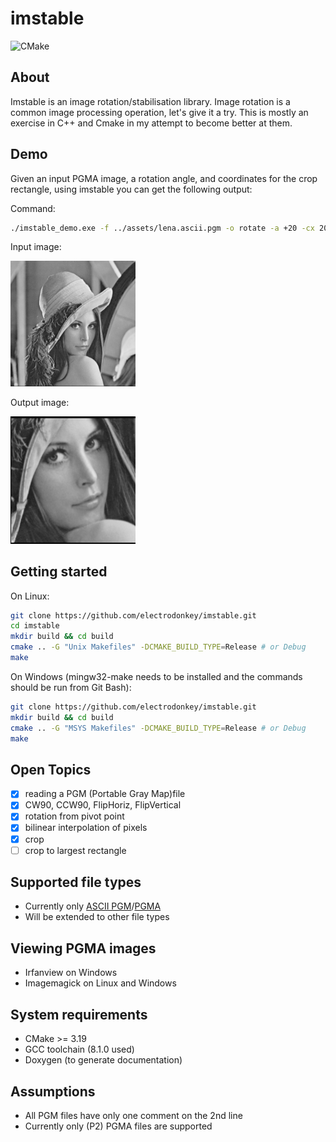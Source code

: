 # imstable

![CMake](https://github.com/electrodonkey/imstable/workflows/CMake/badge.svg)

## About

Imstable is an image rotation/stabilisation library.
Image rotation is a common image processing operation, let's give it a try.
This is mostly an exercise in C++ and Cmake in my attempt to become better at them.

## Demo

Given an input PGMA image, a rotation angle, and coordinates for the crop rectangle, using imstable you can get the following output:

Command: 
```bash
./imstable_demo.exe -f ../assets/lena.ascii.pgm -o rotate -a +20 -cx 200 -cy 200 -ch 200 -cw 200
```

Input image:

<img src="documentation/images/input.png" width="200">

Output image:

<img src="documentation/images/output.png" width="200">

## Getting started

On Linux:

```sh
git clone https://github.com/electrodonkey/imstable.git
cd imstable
mkdir build && cd build
cmake .. -G "Unix Makefiles" -DCMAKE_BUILD_TYPE=Release # or Debug
make
```

On Windows (mingw32-make needs to be installed and the commands should be run from Git Bash):

```sh
git clone https://github.com/electrodonkey/imstable.git
mkdir build && cd build
cmake .. -G "MSYS Makefiles" -DCMAKE_BUILD_TYPE=Release # or Debug
make
```

## Open Topics

- [x] reading a PGM (Portable Gray Map)file
- [x] CW90, CCW90, FlipHoriz, FlipVertical
- [x] rotation from pivot point
- [x] bilinear interpolation of pixels
- [x] crop
- [ ] crop to largest rectangle

## Supported file types

- Currently only [ASCII PGM](http://davis.lbl.gov/Manuals/NETPBM/doc/pgm.html)/[PGMA](https://people.sc.fsu.edu/~jburkardt/data/pgma/pgma.html)
- Will be extended to other file types

## Viewing PGMA images

- Irfanview on Windows
- Imagemagick on Linux and Windows

## System requirements  

- CMake >= 3.19
- GCC toolchain (8.1.0 used)
- Doxygen (to generate documentation)

## Assumptions

- All PGM files have only one comment on the 2nd line
- Currently only (P2) PGMA files are supported
